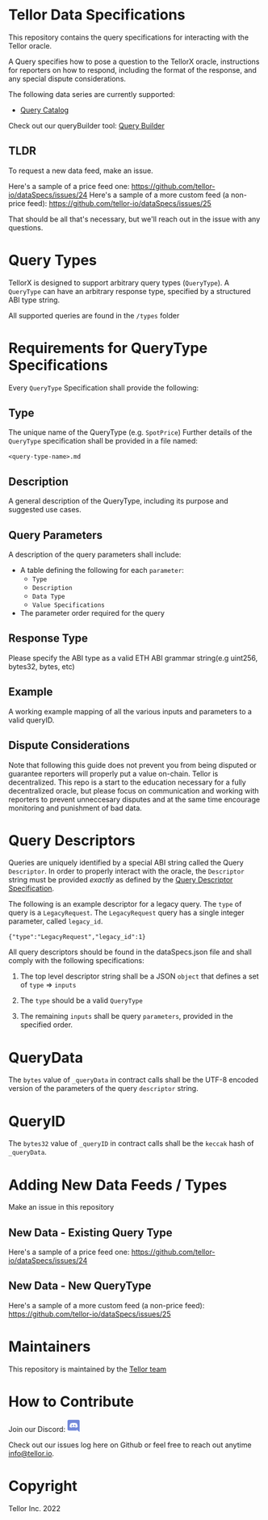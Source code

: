 # Tellor Data Specifications


This repository contains the query specifications for interacting with the Tellor oracle.

A Query specifies how to pose a question to the TellorX oracle, instructions for reporters on how to respond, including the format of the response, and any special dispute considerations.

The following data series are currently supported:

- [Query Catalog](catalog.md)

Check out our queryBuilder tool:  [Query Builder](https://queryidbuilder.herokuapp.com/)


## TLDR

To request a new data feed, make an issue.  

Here's a sample of a price feed one: https://github.com/tellor-io/dataSpecs/issues/24 
Here's a sample of a more custom feed (a non-price feed): https://github.com/tellor-io/dataSpecs/issues/25

That should be all that's necessary, but we'll reach out in the issue with any questions. 


# Query Types

TellorX is designed to support arbitrary query types (`QueryType`).  A `QueryType` can have an arbitrary response type, specified by a structured ABI type string.  

All supported queries are found in the `/types` folder


# Requirements for QueryType Specifications

Every `QueryType` Specification shall provide the following:

## Type

The unique name of the QueryType (e.g. `SpotPrice`)
Further details of the `QueryType` specification shall be provided in a file named: 

    <query-type-name>.md

## Description

A general description of the QueryType, including its purpose and suggested use cases.

## Query Parameters

A description of the query parameters shall include:

- A table defining the following for each `parameter`:
  - `Type`
  - `Description`
  - `Data Type`
  - `Value Specifications`
- The parameter order required for the query 

## Response Type

Please specify the ABI type as a valid ETH ABI grammar string(e.g uint256, bytes32, bytes, etc) 

## Example

A working example mapping of all the various inputs and parameters to a valid queryID. 

## Dispute Considerations

Note that following this guide does not prevent you from being disputed or guarantee reporters will properly put a value on-chain. Tellor is decentralized.  This repo is a start to the education necessary for a fully decentralized oracle, but please focus on communication and working with reporters to prevent unneccesary disputes and at the same time encourage monitoring and punishment of bad data. 

# Query Descriptors

Queries are uniquely identified by a special ABI string called the Query `Descriptor`.  In order to properly interact with the oracle, the `Descriptor` string must be provided *exactly* as defined by the [Query Descriptor Specification](#query-descriptor-specifications).

The following is an example descriptor for a legacy query.  The `type` of query is a `LegacyRequest`.  The `LegacyRequest` query has a single integer parameter, called `legacy_id`.

    {"type":"LegacyRequest","legacy_id":1}

All query descriptors should be found in the dataSpecs.json file and shall comply with the following specifications:

1. The top level descriptor string shall be a JSON `object` that defines a set of `type` => `inputs` 

2.  The `type` should be a valid `QueryType`

3. The remaining `inputs` shall be query `parameters`, provided in the specified order.


# QueryData

The `bytes` value of `_queryData` in contract calls shall be the UTF-8 encoded version of the parameters of the query `descriptor` string.


# QueryID

The `bytes32` value of `_queryID` in contract calls shall be the `keccak` hash of `_queryData`.


# Adding New Data Feeds / Types

Make an issue in this repository


## New Data - Existing Query Type

Here's a sample of a price feed one: https://github.com/tellor-io/dataSpecs/issues/24 


## New Data - New QueryType

Here's a sample of a more custom feed (a non-price feed): https://github.com/tellor-io/dataSpecs/issues/25

# Maintainers <a name="maintainers"> </a> 
This repository is maintained by the [Tellor team](https://github.com/orgs/tellor-io/people)


# How to Contribute<a name="how2contribute"> </a>  
Join our Discord:
[<img src="./public/discord.png" width="24" height="24">](https://discord.gg/DxSG2bPECw)

Check out our issues log here on Github or feel free to reach out anytime [info@tellor.io](mailto:info@tellor.io).


# Copyright

Tellor Inc. 2022
